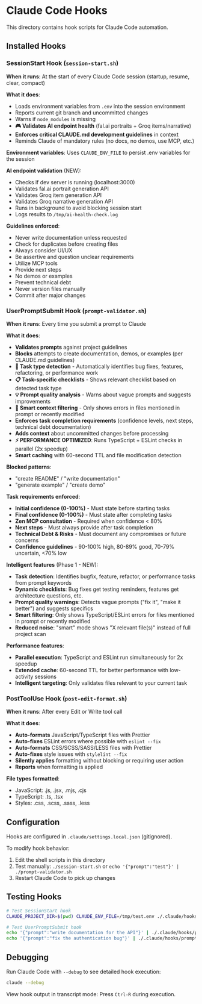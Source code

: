 # Claude Code Hooks

This directory contains hook scripts for Claude Code automation.

## Installed Hooks

### SessionStart Hook (`session-start.sh`)

**When it runs**: At the start of every Claude Code session (startup, resume, clear, compact)

**What it does**:
- Loads environment variables from `.env` into the session environment
- Reports current git branch and uncommitted changes
- Warns if `node_modules` is missing
- **🎮 Validates AI endpoint health** (fal.ai portraits + Groq items/narrative)
- **Enforces critical CLAUDE.md development guidelines** in context
- Reminds Claude of mandatory rules (no docs, no demos, use MCP, etc.)

**Environment variables**: Uses `CLAUDE_ENV_FILE` to persist .env variables for the session

**AI endpoint validation** (NEW):
- Checks if dev server is running (localhost:3000)
- Validates fal.ai portrait generation API
- Validates Groq item generation API
- Validates Groq narrative generation API
- Runs in background to avoid blocking session start
- Logs results to `/tmp/ai-health-check.log`

**Guidelines enforced**:
- Never write documentation unless requested
- Check for duplicates before creating files
- Always consider UI/UX
- Be assertive and question unclear requirements
- Utilize MCP tools
- Provide next steps
- No demos or examples
- Prevent technical debt
- Never version files manually
- Commit after major changes

### UserPromptSubmit Hook (`prompt-validator.sh`)

**When it runs**: Every time you submit a prompt to Claude

**What it does**:
- **Validates prompts** against project guidelines
- **Blocks** attempts to create documentation, demos, or examples (per CLAUDE.md guidelines)
- **🎯 Task type detection** - Automatically identifies bug fixes, features, refactoring, or performance work
- **📋 Task-specific checklists** - Shows relevant checklist based on detected task type
- **💡 Prompt quality analysis** - Warns about vague prompts and suggests improvements
- **🎨 Smart context filtering** - Only shows errors in files mentioned in prompt or recently modified
- **Enforces task completion requirements** (confidence levels, next steps, technical debt documentation)
- **Adds context** about uncommitted changes before processing
- **⚡ PERFORMANCE OPTIMIZED**: Runs TypeScript + ESLint checks in parallel (2x speedup)
- **Smart caching** with 60-second TTL and file modification detection

**Blocked patterns**:
- "create README" / "write documentation"
- "generate example" / "create demo"

**Task requirements enforced**:
- **Initial confidence (0-100%)** - Must state before starting tasks
- **Final confidence (0-100%)** - Must state after completing tasks
- **Zen MCP consultation** - Required when confidence < 80%
- **Next steps** - Must always provide after task completion
- **Technical Debt & Risks** - Must document any compromises or future concerns
- **Confidence guidelines** - 90-100% high, 80-89% good, 70-79% uncertain, <70% low

**Intelligent features** (Phase 1 - NEW):
- **Task detection**: Identifies bugfix, feature, refactor, or performance tasks from prompt keywords
- **Dynamic checklists**: Bug fixes get testing reminders, features get architecture questions, etc.
- **Prompt quality warnings**: Detects vague prompts ("fix it", "make it better") and suggests specifics
- **Smart filtering**: Only shows TypeScript/ESLint errors for files mentioned in prompt or recently modified
- **Reduced noise**: "smart" mode shows "X relevant file(s)" instead of full project scan

**Performance features**:
- **Parallel execution**: TypeScript and ESLint run simultaneously for 2x speedup
- **Extended cache**: 60-second TTL for better performance with low-activity sessions
- **Intelligent targeting**: Only validates files relevant to your current task

### PostToolUse Hook (`post-edit-format.sh`)

**When it runs**: After every Edit or Write tool call

**What it does**:
- **Auto-formats** JavaScript/TypeScript files with Prettier
- **Auto-fixes** ESLint errors where possible with `eslint --fix`
- **Auto-formats** CSS/SCSS/SASS/LESS files with Prettier
- **Auto-fixes** style issues with `stylelint --fix`
- **Silently applies** formatting without blocking or requiring user action
- **Reports** when formatting is applied

**File types formatted**:
- JavaScript: .js, .jsx, .mjs, .cjs
- TypeScript: .ts, .tsx
- Styles: .css, .scss, .sass, .less

## Configuration

Hooks are configured in `.claude/settings.local.json` (gitignored).

To modify hook behavior:
1. Edit the shell scripts in this directory
2. Test manually: `./session-start.sh` or `echo '{"prompt":"test"}' | ./prompt-validator.sh`
3. Restart Claude Code to pick up changes

## Testing Hooks

```bash
# Test SessionStart hook
CLAUDE_PROJECT_DIR=$(pwd) CLAUDE_ENV_FILE=/tmp/test.env ./.claude/hooks/session-start.sh

# Test UserPromptSubmit hook
echo '{"prompt":"write documentation for the API"}' | ./.claude/hooks/prompt-validator.sh
echo '{"prompt":"fix the authentication bug"}' | ./.claude/hooks/prompt-validator.sh
```

## Debugging

Run Claude Code with `--debug` to see detailed hook execution:
```bash
claude --debug
```

View hook output in transcript mode: Press `Ctrl-R` during execution.
